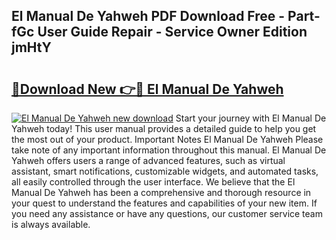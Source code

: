 ## El Manual De Yahweh PDF Download Free - Part-fGc User Guide Repair - Service Owner Edition jmHtY

# <h2><a href="http://bc3416.oget.top/?id=El+Manual+De+Yahweh">🔗Download New 👉🔴 El Manual De Yahweh</a></h2>

[![El Manual De Yahweh new download](https://i.imgur.com/5g1atiW.png)](http://bc3416.oget.top/?id=El+Manual+De+Yahweh)
Start your journey with El Manual De Yahweh today! This user manual provides a detailed guide to help you get the most out of your product. Important Notes El Manual De Yahweh Please take note of any important information throughout this manual. El Manual De Yahweh offers users a range of advanced features, such as virtual assistant, smart notifications, customizable widgets, and automated tasks, all easily controlled through the user interface. We believe that the El Manual De Yahweh has been a comprehensive and thorough resource in your quest to understand the features and capabilities of your new item. If you need any assistance or have any questions, our customer service team is always available.
